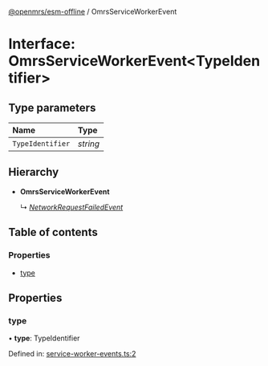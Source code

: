 [@openmrs/esm-offline](../API.md) / OmrsServiceWorkerEvent

# Interface: OmrsServiceWorkerEvent<TypeIdentifier\>

## Type parameters

| Name | Type |
| :------ | :------ |
| `TypeIdentifier` | *string* |

## Hierarchy

* **OmrsServiceWorkerEvent**

  ↳ [*NetworkRequestFailedEvent*](networkrequestfailedevent.md)

## Table of contents

### Properties

- [type](omrsserviceworkerevent.md#type)

## Properties

### type

• **type**: TypeIdentifier

Defined in: [service-worker-events.ts:2](https://github.com/openmrs/openmrs-esm-core/blob/master/packages/esm-offline/src/service-worker-events.ts#L2)
